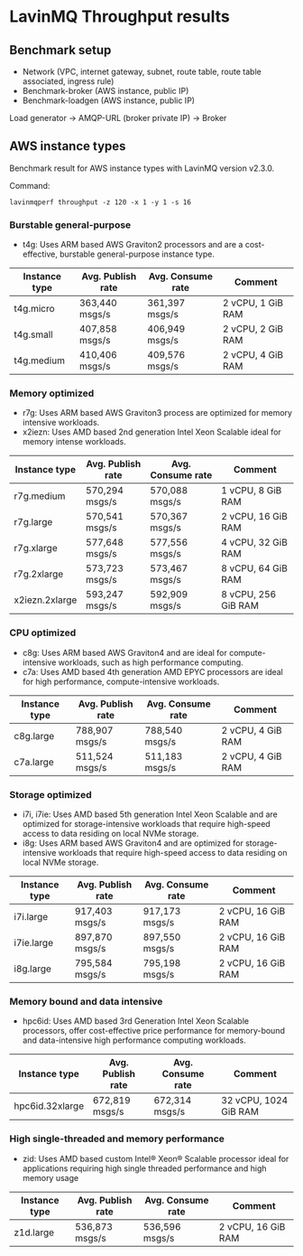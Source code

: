 # LavinMQ Throughput results

## Benchmark setup

- Network (VPC, internet gateway, subnet, route table, route table associated, ingress rule)
- Benchmark-broker (AWS instance, public IP)
- Benchmark-loadgen (AWS instance, public IP)

Load generator -> AMQP-URL (broker private IP) -> Broker

## AWS instance types

Benchmark result for AWS instance types with  LavinMQ version v2.3.0.

Command:

```shell
lavinmqperf throughput -z 120 -x 1 -y 1 -s 16
```

### Burstable general-purpose

- t4g: Uses ARM based AWS Graviton2 processors and are a cost-effective, burstable general-purpose
       instance type.

| Instance type    | Avg. Publish rate | Avg. Consume rate | Comment               |
| ---------------- | ----------------- | ----------------- | --------------------- |
| t4g.micro        | 363,440 msgs/s    | 361,397 msgs/s    | 2 vCPU, 1 GiB RAM     |
| t4g.small        | 407,858 msgs/s    | 406,949 msgs/s    | 2 vCPU, 2 GiB RAM     |
| t4g.medium       | 410,406 msgs/s    | 409,576 msgs/s    | 2 vCPU, 4 GiB RAM     |

### Memory optimized

- r7g: Uses ARM based AWS Graviton3 process are optimized for memory intensive workloads.
- x2iezn: Uses AMD based 2nd generation Intel Xeon Scalable ideal for memory intense workloads.

| Instance type    | Avg. Publish rate | Avg. Consume rate | Comment               |
| ---------------- | ----------------- | ----------------- | --------------------- |
| r7g.medium       | 570,294 msgs/s    | 570,088 msgs/s    | 1 vCPU, 8 GiB RAM     |
| r7g.large        | 570,541 msgs/s    | 570,367 msgs/s    | 2 vCPU, 16 GiB RAM    |
| r7g.xlarge       | 577,648 msgs/s    | 577,556 msgs/s    | 4 vCPU, 32 GiB RAM    |
| r7g.2xlarge      | 573,723 msgs/s    | 573,467 msgs/s    | 8 vCPU, 64 GiB RAM    |
| x2iezn.2xlarge   | 593,247 msgs/s    | 592,909 msgs/s    | 8 vCPU, 256 GiB RAM   |

### CPU optimized

- c8g: Uses ARM based AWS Graviton4 and are ideal for compute-intensive workloads, such as high
       performance computing.
- c7a: Uses AMD based 4th generation AMD EPYC processors are ideal for high performance,
       compute-intensive workloads.

| Instance type    | Avg. Publish rate | Avg. Consume rate | Comment               |
| ---------------- | ----------------- | ----------------- | --------------------- |
| c8g.large        | 788,907 msgs/s    | 788,540 msgs/s    | 2 vCPU, 4 GiB RAM     |
| c7a.large        | 511,524 msgs/s    | 511,183 msgs/s    | 2 vCPU, 4 GiB RAM     |

### Storage optimized

- i7i, i7ie: Uses AMD based 5th generation Intel Xeon Scalable and are optimized for storage-intensive
             workloads that require high-speed access to data residing on local NVMe storage.
- i8g: Uses ARM based AWS Graviton4 and are optimized for storage-intensive workloads that require
       high-speed access to data residing on local NVMe storage.

| Instance type    | Avg. Publish rate | Avg. Consume rate | Comment               |
| ---------------- | ----------------- | ----------------- | --------------------- |
| i7i.large        | 917,403 msgs/s    | 917,173 msgs/s    | 2 vCPU, 16 GiB RAM    |
| i7ie.large       | 897,870 msgs/s    | 897,550 msgs/s    | 2 vCPU, 16 GiB RAM    |
| i8g.large        | 795,584 msgs/s    | 795,198 msgs/s    | 2 vCPU, 16 GiB RAM    |

### Memory bound and data intensive

- hpc6id: Uses AMD based 3rd Generation Intel Xeon Scalable processors, offer cost-effective price
          performance for memory-bound and data-intensive high performance computing workloads.

| Instance type    | Avg. Publish rate | Avg. Consume rate | Comment               |
| ---------------- | ----------------- | ----------------- | --------------------- |
| hpc6id.32xlarge  | 672,819 msgs/s    | 672,314 msgs/s    | 32 vCPU, 1024 GiB RAM |

### High single-threaded and memory performance

- zid: Uses AMD based custom Intel® Xeon® Scalable processor ideal for applications requiring high
       single threaded performance and high memory usage

| Instance type    | Avg. Publish rate | Avg. Consume rate | Comment               |
| ---------------- | ----------------- | ----------------- | --------------------- |
| z1d.large        | 536,873 msgs/s    | 536,596 msgs/s    | 2 vCPU, 16 GiB RAM    |
